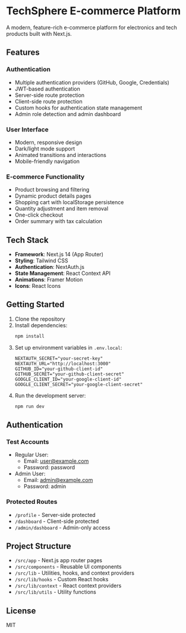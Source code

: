 # TechSphere E-commerce Platform

A modern, feature-rich e-commerce platform for electronics and tech products built with Next.js.

## Features

### Authentication
- Multiple authentication providers (GitHub, Google, Credentials)
- JWT-based authentication
- Server-side route protection
- Client-side route protection
- Custom hooks for authentication state management
- Admin role detection and admin dashboard

### User Interface
- Modern, responsive design
- Dark/light mode support
- Animated transitions and interactions
- Mobile-friendly navigation

### E-commerce Functionality
- Product browsing and filtering
- Dynamic product details pages
- Shopping cart with localStorage persistence
- Quantity adjustment and item removal
- One-click checkout
- Order summary with tax calculation

## Tech Stack

- **Framework**: Next.js 14 (App Router)
- **Styling**: Tailwind CSS
- **Authentication**: NextAuth.js
- **State Management**: React Context API
- **Animations**: Framer Motion
- **Icons**: React Icons

## Getting Started

1. Clone the repository
2. Install dependencies:
   ```bash
   npm install
   ```
3. Set up environment variables in `.env.local`:
   ```
   NEXTAUTH_SECRET="your-secret-key"
   NEXTAUTH_URL="http://localhost:3000"
   GITHUB_ID="your-github-client-id"
   GITHUB_SECRET="your-github-client-secret"
   GOOGLE_CLIENT_ID="your-google-client-id"
   GOOGLE_CLIENT_SECRET="your-google-client-secret"
   ```
4. Run the development server:
   ```bash
   npm run dev
   ```

## Authentication

### Test Accounts
- Regular User:
  - Email: user@example.com
  - Password: password
- Admin User:
  - Email: admin@example.com
  - Password: admin

### Protected Routes
- `/profile` - Server-side protected
- `/dashboard` - Client-side protected
- `/admin/dashboard` - Admin-only access

## Project Structure

- `/src/app` - Next.js app router pages
- `/src/components` - Reusable UI components
- `/src/lib` - Utilities, hooks, and context providers
- `/src/lib/hooks` - Custom React hooks
- `/src/lib/context` - React context providers
- `/src/lib/utils` - Utility functions

## License

MIT
